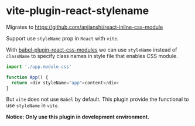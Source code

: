# vite-plugin-react-stylename

Migrates to <https://github.com/anjianshi/react-inline-css-module>


Support use `styleName` prop in `React` with `vite`.

With [babel-plugin-react-css-modules](https://github.com/gajus/babel-plugin-react-css-modules) we can use `styleName` instead of `className` to specify class names in style file that enables CSS module.

```js
import './app.module.css'

function App() {
  return <div styleName="app">content</div>
}
```

But `vite` does not use `Babel` by default.
This plugin provide the functional to use `styleName` in `vite`.

**Notice: Only use this plugin in development environment.**
